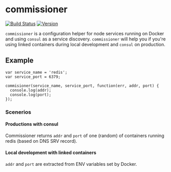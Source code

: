 # commissioner

[![Build Status](https://img.shields.io/travis/mthenw/commissioner.svg?style=flat)](https://travis-ci.org/mthenw/commissioner)
[![Version](http://img.shields.io/npm/v/commissioner.svg?style=flat)](https://www.npmjs.org/package/commissioner)

`commissioner` is a configuration helper for node services running on Docker and using `consul` as a service discovery. `commissioner` will help you if you're using linked containers during local development and `consul` on production.


## Example

```
var service_name = 'redis';
var service_port = 6379;

commisioner(service_name, service_port, function(err, addr, port) {
  console.log(addr);
  console.log(port);
});
```
### Scenerios

#### Productions with consul

Commissioner returns `addr` and `port` of one (random) of containers running redis (based on DNS SRV record).

#### Local development with linked containers

`addr` and `port` are extracted from ENV variables set by Docker.
